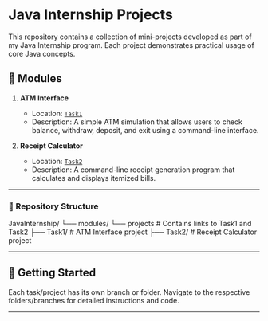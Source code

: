 # Java Internship Projects

This repository contains a collection of mini-projects developed as part of my Java Internship program. Each project demonstrates practical usage of core Java concepts.

## 📁 Modules

1. **ATM Interface**
   - Location: [`Task1`](https://github.com/Ambalkar/JavaInternship/tree/task1)
   - Description: A simple ATM simulation that allows users to check balance, withdraw, deposit, and exit using a command-line interface.

2. **Receipt Calculator**
   - Location: [`Task2`](https://github.com/Ambalkar/JavaInternship/tree/task2)
   - Description: A command-line receipt generation program that calculates and displays itemized bills.

---

### 🔗 Repository Structure

JavaInternship/
└── modules/ 
  └── projects # Contains links to Task1 and Task2
├── Task1/ # ATM Interface project
├── Task2/ # Receipt Calculator project 


---

## 🚀 Getting Started

Each task/project has its own branch or folder. Navigate to the respective folders/branches for detailed instructions and code.

---
